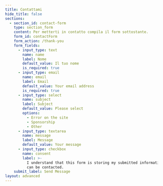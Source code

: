 ```yaml
---
title: Contattami
hide_title: false
sections:
  - section_id: contact-form
    type: section_form
    content: Per metterti in contatto compila il form sottostante.
    form_id: contactForm
    form_action: /thank-you
    form_fields:
      - input_type: text
        name: name
        label: Nome
        default_value: Il tuo nome
        is_required: true
      - input_type: email
        name: email
        label: Email
        default_value: Your email address
        is_required: true
      - input_type: select
        name: subject
        label: Subject
        default_value: Please select
        options:
          - Error on the site
          - Sponsorship
          - Other
      - input_type: textarea
        name: message
        label: Message
        default_value: Your message
      - input_type: checkbox
        name: consent
        label: >-
          I understand that this form is storing my submitted information so I
          can be contacted.
    submit_label: Send Message
layout: advanced
---
```

